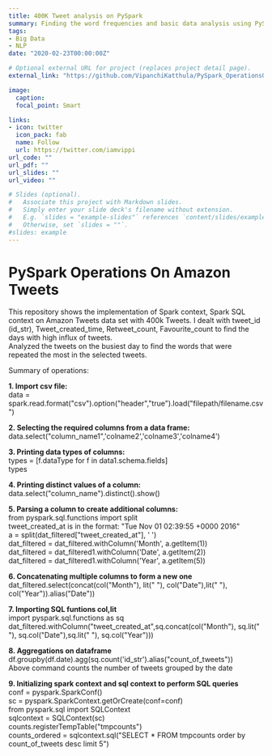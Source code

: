 ```yaml
---
title: 400K Tweet analysis on PySpark
summary: Finding the word frequencies and basic data analysis using PySpark.
tags:
- Big Data
- NLP
date: "2020-02-23T00:00:00Z"

# Optional external URL for project (replaces project detail page).
external_link: "https://github.com/VipanchiKatthula/PySpark_OperationsOnAmazonTweets"

image:
  caption: 
  focal_point: Smart

links:
- icon: twitter
  icon_pack: fab
  name: Follow
  url: https://twitter.com/iamvippi
url_code: ""
url_pdf: ""
url_slides: ""
url_video: ""

# Slides (optional).
#   Associate this project with Markdown slides.
#   Simply enter your slide deck's filename without extension.
#   E.g. `slides = "example-slides"` references `content/slides/example-slides.md`.
#   Otherwise, set `slides = ""`.
#slides: example
---
```


# PySpark Operations On Amazon Tweets  
This repository shows the implementation of Spark context, Spark SQL context on Amazon Tweets data set with 400k Tweets. I dealt with tweet_id (id_str), Tweet_created_time, Retweet_count, Favourite_count to find the days with high influx of tweets.  
Analyzed the tweets on the busiest day to find the words that were repeated the most in the selected tweets.

Summary of operations:  

**1. Import csv file:**  
data = spark.read.format("csv").option("header","true").load("filepath/filename.csv")  

**2. Selecting the required columns from a data frame:**  
data.select("column_name1",'colname2','colname3','colname4')  

**3. Printing data types of columns:**  
types = [f.dataType for f in data1.schema.fields]  
types  

**4. Printing distinct values of a column:**  
data.select("column_name").distinct().show()  

**5. Parsing a column to create additional columns:**  
from pyspark.sql.functions import split  
tweet_created_at is in the format: "Tue Nov 01 02:39:55 +0000 2016"  
a = split(dat_filtered["tweet_created_at"], ' ')  
dat_filtered = dat_filtered.withColumn('Month', a.getItem(1))  
dat_filtered = dat_filtered1.withColumn('Date', a.getItem(2))  
dat_filtered = dat_filtered1.withColumn('Year', a.getItem(5))  

**6. Concatenating multiple columns to form a new one**  
dat_filtered.select(concat(col("Month"), lit(" "), col("Date"),lit(" "), col("Year")).alias("Date"))  

**7. Importing SQL funtions col,lit**  
import pyspark.sql.functions as sq 
dat_filtered.withColumn("tweet_created_at",sq.concat(col("Month"), sq.lit(" "), sq.col("Date"),sq.lit(" "), sq.col("Year")))

**8. Aggregations on dataframe**  
df.groupby(df.date).agg(sq.count('id_str').alias("count_of_tweets"))  
Above command counts the number of tweets grouped by the date  

**9. Initializing spark context and sql context to perform SQL queries**  
conf = pyspark.SparkConf()  
sc = pyspark.SparkContext.getOrCreate(conf=conf)  
from pyspark.sql import SQLContext  
sqlcontext = SQLContext(sc)  
counts.registerTempTable("tmpcounts")  
counts_ordered = sqlcontext.sql("SELECT * FROM tmpcounts order by count_of_tweets desc limit 5")  
